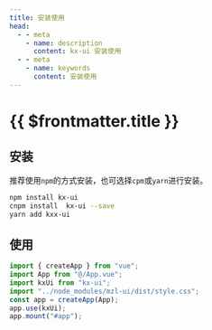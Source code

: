 ```yaml
--- 
title: 安装使用
head:
  - - meta
    - name: description
      content: kx-ui 安装使用
  - - meta
    - name: keywords
      content: 安装使用
---
```


# {{ $frontmatter.title }}

## 安装

推荐使用`npm`的方式安装，也可选择`cpm`或`yarn`进行安装。

```bash
npm install kx-ui
cnpm install  kx-ui --save
yarn add kxx-ui
```

## 使用

```ts
import { createApp } from "vue";
import App from "@/App.vue";
import kxUi from "kx-ui";
import "../node_modules/mzl-ui/dist/style.css";
const app = createApp(App);
app.use(kxUi);
app.mount("#app");